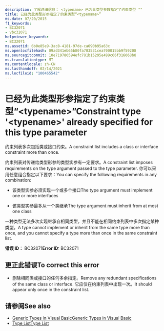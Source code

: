 ```yaml
---
description: 了解详细信息： <typename> 已为此类型参数指定了约束类型 ""
title: 已经为此类型形参指定了约束类型“<typename>”
ms.date: 07/20/2015
f1_keywords:
- BC32071
- vbc32071
helpviewer_keywords:
- BC32071
ms.assetid: 6b0e85e9-3ac8-4181-97de-ca690b95a63c
ms.openlocfilehash: 09ad341eb65b80fa703531cea700015bb9f59208
ms.sourcegitcommit: 10e719780594efc781b15295e499c66f316068b8
ms.translationtype: MT
ms.contentlocale: zh-CN
ms.lasthandoff: 02/14/2021
ms.locfileid: "100465542"
---
```

# <a name="constraint-type-typename-already-specified-for-this-type-parameter"></a><span data-ttu-id="d8366-103">已经为此类型形参指定了约束类型“\<typename>”</span><span class="sxs-lookup"><span data-stu-id="d8366-103">Constraint type '\<typename>' already specified for this type parameter</span></span>

<span data-ttu-id="d8366-104">约束列表多次包括类或接口约束。</span><span class="sxs-lookup"><span data-stu-id="d8366-104">A constraint list includes a class or interface constraint more than once.</span></span>  
  
 <span data-ttu-id="d8366-105">约束列表对传递给类型形参的类型实参有一定要求。</span><span class="sxs-lookup"><span data-stu-id="d8366-105">A constraint list imposes requirements on the type argument passed to the type parameter.</span></span> <span data-ttu-id="d8366-106">你可以采用任意组合指定以下要求：</span><span class="sxs-lookup"><span data-stu-id="d8366-106">You can specify the following requirements in any combination:</span></span>  
  
- <span data-ttu-id="d8366-107">该类型实参必须实现一个或多个接口</span><span class="sxs-lookup"><span data-stu-id="d8366-107">The type argument must implement one or more interfaces</span></span>  
  
- <span data-ttu-id="d8366-108">该类型实参最多从一个类继承</span><span class="sxs-lookup"><span data-stu-id="d8366-108">The type argument must inherit from at most one class</span></span>  
  
 <span data-ttu-id="d8366-109">一种类型无法多次实现继承自相同类型，并且不能在相同约束列表中多次指定某种类型。</span><span class="sxs-lookup"><span data-stu-id="d8366-109">A type cannot implement or inherit from the same type more than once, and you cannot specify a type more than once in the same constraint list.</span></span>  
  
 <span data-ttu-id="d8366-110">**错误 ID：** BC32071</span><span class="sxs-lookup"><span data-stu-id="d8366-110">**Error ID:** BC32071</span></span>  
  
## <a name="to-correct-this-error"></a><span data-ttu-id="d8366-111">更正此错误</span><span class="sxs-lookup"><span data-stu-id="d8366-111">To correct this error</span></span>  
  
- <span data-ttu-id="d8366-112">删除相同类或接口的任何多余指定。</span><span class="sxs-lookup"><span data-stu-id="d8366-112">Remove any redundant specifications of the same class or interface.</span></span> <span data-ttu-id="d8366-113">它应仅在约束列表中出现一次。</span><span class="sxs-lookup"><span data-stu-id="d8366-113">It should appear only once in the constraint list.</span></span>  
  
## <a name="see-also"></a><span data-ttu-id="d8366-114">请参阅</span><span class="sxs-lookup"><span data-stu-id="d8366-114">See also</span></span>

- [<span data-ttu-id="d8366-115">Generic Types in Visual Basic</span><span class="sxs-lookup"><span data-stu-id="d8366-115">Generic Types in Visual Basic</span></span>](../programming-guide/language-features/data-types/generic-types.md)
- [<span data-ttu-id="d8366-116">Type List</span><span class="sxs-lookup"><span data-stu-id="d8366-116">Type List</span></span>](../language-reference/statements/type-list.md)
